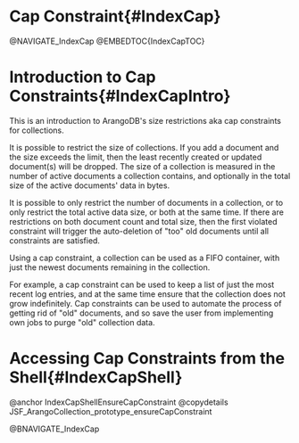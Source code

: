 Cap Constraint{#IndexCap}
=========================

@NAVIGATE_IndexCap
@EMBEDTOC{IndexCapTOC}

Introduction to Cap Constraints{#IndexCapIntro}
===============================================

This is an introduction to ArangoDB's size restrictions aka cap constraints for
collections.

It is possible to restrict the size of collections. If you add a document and
the size exceeds the limit, then the least recently created or updated document(s)
will be dropped. The size of a collection is measured in the number of
active documents a collection contains, and optionally in the total size of
the active documents' data in bytes.

It is possible to only restrict the number of documents in a collection, or to
only restrict the total active data size, or both at the same time. If there are
restrictions on both document count and total size, then the first violated 
constraint will trigger the auto-deletion of "too" old documents until all
constraints are satisfied.

Using a cap constraint, a collection can be used as a FIFO container, with just 
the newest documents remaining in the collection. 

For example, a cap constraint can be used to keep a list of just the most recent 
log entries, and at the same time ensure that the collection does not grow
indefinitely. Cap constraints can be used to automate the process of getting rid
of "old" documents, and so save the user from implementing own jobs to purge
"old" collection data.

Accessing Cap Constraints from the Shell{#IndexCapShell}
========================================================

@anchor IndexCapShellEnsureCapConstraint
@copydetails JSF_ArangoCollection_prototype_ensureCapConstraint

@BNAVIGATE_IndexCap
